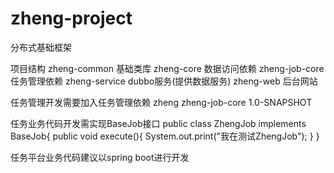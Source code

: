 # zheng-project
分布式基础框架

项目结构
zheng-common    基础类库
zheng-core      数据访问依赖
zheng-job-core  任务管理依赖
zheng-service   dubbo服务(提供数据服务)
zheng-web       后台网站

任务管理开发需要加入任务管理依赖
<dependency>
    <groupId>zheng</groupId>
    <artifactId>zheng-job-core</artifactId>
    <version>1.0-SNAPSHOT</version>
</dependency>


任务业务代码开发需实现BaseJob接口
public class ZhengJob implements BaseJob{
	public void execute(){
		System.out.print("我在测试ZhengJob");
	}
}

任务平台业务代码建议以spring boot进行开发

